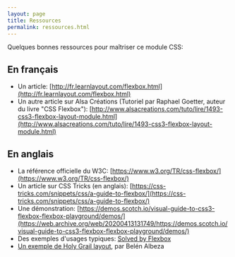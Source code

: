 ```yaml
---
layout: page
title: Ressources
permalink: ressources.html
---
```


Quelques bonnes ressources pour maîtriser ce module CSS:

## En français

- Un article: [http://fr.learnlayout.com/flexbox.html](http://fr.learnlayout.com/flexbox.html)
- Un autre article sur Alsa Créations (Tutoriel par Raphael Goetter, auteur du livre "CSS Flexbox"):
[http://www.alsacreations.com/tuto/lire/1493-css3-flexbox-layout-module.html](http://www.alsacreations.com/tuto/lire/1493-css3-flexbox-layout-module.html)

## En anglais

- La référence officielle du W3C: [https://www.w3.org/TR/css-flexbox/](https://www.w3.org/TR/css-flexbox/)
- Un article sur CSS Tricks (en anglais): 
[https://css-tricks.com/snippets/css/a-guide-to-flexbox/](https://css-tricks.com/snippets/css/a-guide-to-flexbox/)
- Une démonstration: [https://demos.scotch.io/visual-guide-to-css3-flexbox-flexbox-playground/demos/](https://web.archive.org/web/20200413131749/https://demos.scotch.io/visual-guide-to-css3-flexbox-flexbox-playground/demos/)
- Des exemples d'usages typiques:
[Solved by Flexbox](http://philipwalton.github.io/solved-by-flexbox/)
- [Un exemple de Holy Grail layout](https://jsfiddle.net/n7nk0hac/79/), par Belén Albeza

